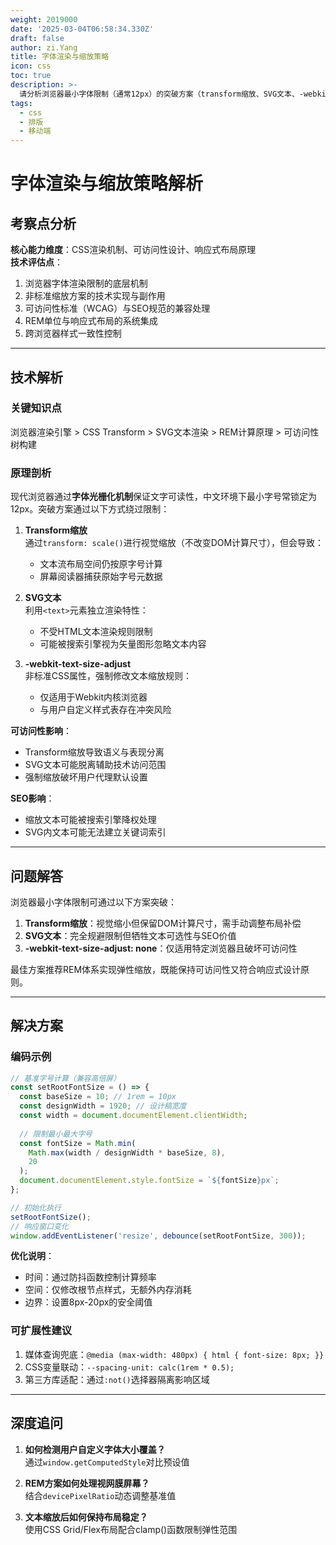 ```yaml
---
weight: 2019000
date: '2025-03-04T06:58:34.330Z'
draft: false
author: zi.Yang
title: 字体渲染与缩放策略
icon: css
toc: true
description: >-
  请分析浏览器最小字体限制（通常12px）的突破方案（transform缩放、SVG文本、-webkit-text-size-adjust），说明各方案在可访问性和SEO方面的影响，并演示通过rem单位实现全局字体缩放的最佳实践。
tags:
  - css
  - 排版
  - 移动端
---
```


# 字体渲染与缩放策略解析

## 考察点分析

**核心能力维度**：CSS渲染机制、可访问性设计、响应式布局原理  
**技术评估点**：  

1. 浏览器字体渲染限制的底层机制  
2. 非标准缩放方案的技术实现与副作用  
3. 可访问性标准（WCAG）与SEO规范的兼容处理  
4. REM单位与响应式布局的系统集成  
5. 跨浏览器样式一致性控制  

---

## 技术解析

### 关键知识点

浏览器渲染引擎 > CSS Transform > SVG文本渲染 > REM计算原理 > 可访问性树构建

### 原理剖析

现代浏览器通过**字体光栅化机制**保证文字可读性，中文环境下最小字号常锁定为12px。突破方案通过以下方式绕过限制：  

1. **Transform缩放**  
通过`transform: scale()`进行视觉缩放（不改变DOM计算尺寸），但会导致：  
   - 文本流布局空间仍按原字号计算  
   - 屏幕阅读器捕获原始字号元数据  

2. **SVG文本**  
利用`<text>`元素独立渲染特性：  
   - 不受HTML文本渲染规则限制  
   - 可能被搜索引擎视为矢量图形忽略文本内容  

3. **-webkit-text-size-adjust**  
非标准CSS属性，强制修改文本缩放规则：  
   - 仅适用于Webkit内核浏览器  
   - 与用户自定义样式表存在冲突风险  

**可访问性影响**：  

- Transform缩放导致语义与表现分离  
- SVG文本可能脱离辅助技术访问范围  
- 强制缩放破坏用户代理默认设置  

**SEO影响**：  

- 缩放文本可能被搜索引擎降权处理  
- SVG内文本可能无法建立关键词索引  

---

## 问题解答

浏览器最小字体限制可通过以下方案突破：  

1. **Transform缩放**：视觉缩小但保留DOM计算尺寸，需手动调整布局补偿  
2. **SVG文本**：完全规避限制但牺牲文本可选性与SEO价值  
3. **-webkit-text-size-adjust: none**：仅适用特定浏览器且破坏可访问性  

最佳方案推荐REM体系实现弹性缩放，既能保持可访问性又符合响应式设计原则。

---

## 解决方案

### 编码示例

```javascript
// 基准字号计算（兼容高倍屏）
const setRootFontSize = () => {
  const baseSize = 10; // 1rem = 10px
  const designWidth = 1920; // 设计稿宽度
  const width = document.documentElement.clientWidth;
  
  // 限制最小最大字号
  const fontSize = Math.min(
    Math.max(width / designWidth * baseSize, 8), 
    20
  );
  document.documentElement.style.fontSize = `${fontSize}px`;
};

// 初始化执行
setRootFontSize();
// 响应窗口变化
window.addEventListener('resize', debounce(setRootFontSize, 300));
```

**优化说明**：  

- 时间：通过防抖函数控制计算频率  
- 空间：仅修改根节点样式，无额外内存消耗  
- 边界：设置8px-20px的安全阈值  

### 可扩展性建议

1. 媒体查询兜底：`@media (max-width: 480px) { html { font-size: 8px; }}`  
2. CSS变量联动：`--spacing-unit: calc(1rem * 0.5);`  
3. 第三方库适配：通过`:not()`选择器隔离影响区域  

---

## 深度追问

1. **如何检测用户自定义字体大小覆盖？**  
通过`window.getComputedStyle`对比预设值  

2. **REM方案如何处理视网膜屏幕？**  
结合`devicePixelRatio`动态调整基准值  

3. **文本缩放后如何保持布局稳定？**  
使用CSS Grid/Flex布局配合clamp()函数限制弹性范围

